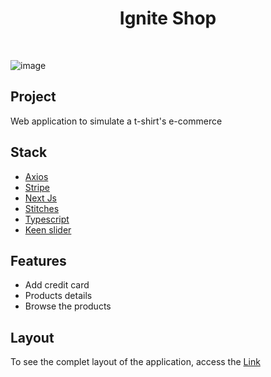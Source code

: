 <h1 align="center">Ignite Shop</h1>
<br/>

![image](https://user-images.githubusercontent.com/53982668/210286070-5dd91991-062d-4876-b48d-c7595a11c362.png)

<h2>Project</h2>
<p>Web application to simulate a t-shirt's e-commerce</p>

<h2>Stack</h2>
<ul>
  <li><a href="https://axios-http.com/ptbr/docs/intro">Axios</a></li>
  <li><a href="https://stripe.com/en-mx?utm_campaign=BR_en_Search_Brand_Brand_EXA-15088005049&utm_medium=cpc&utm_source=google&ad_content=556495423092&utm_term=stripe&utm_matchtype=e&utm_adposition=&utm_device=c&gclid=CjwKCAiAuOieBhAIEiwAgjCvch8tUMnzOFA_QnTvEsoIEdx_HmtN5AbyspZcUJ8OQkdBm6q59lEgbxoCLBoQAvD_BwE">Stripe</a></li>
  <li><a href="https://nextjs.org/">Next Js</a></li>
  <li><a href="https://stitches.dev/">Stitches</a></li>
  <li><a href="https://www.typescriptlang.org/">Typescript</a></li>
  <li><a href="https://keen-slider.io/">Keen slider</a></li>
  
</ul>

<h2>Features</h2>
<ul>
  <li>Add credit card</li>
  <li>Products details</li>
  <li>Browse the products</li>
</ul>

<h2>Layout</h2>
<p>To see the complet layout of the application, access the <a href="https://www.figma.com/file/c2LofJHAslHTumdIakn27H/Ignite-Shop-(Copy)?node-id=0%3A1&t=l2mtRiExnTUH2Lvv-0">Link</a></p>
